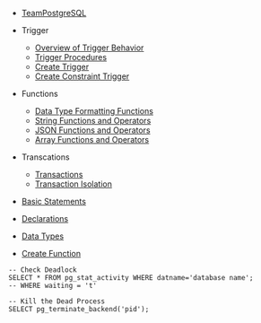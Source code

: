 * [TeamPostgreSQL](http://54.191.127.175:8082/teampostgresql/#)


* Trigger
  * [Overview of Trigger Behavior](http://www.postgresql.org/docs/9.1/static/trigger-definition.html)
  * [Trigger Procedures](http://www.postgresql.org/docs/9.3/static/plpgsql-trigger.html)
  * [Create Trigger](http://www.postgresql.org/docs/9.3/static/sql-createtrigger.html)
  * [Create Constraint Trigger](http://www.postgresql.org/docs/9.0/interactive/sql-createconstraint.html)


* Functions
  * [Data Type Formatting Functions](http://www.postgresql.org/docs/9.3/static/functions-formatting.html)
  * [String Functions and Operators](http://www.postgresql.org/docs/9.3/static/functions-string.html)
  * [JSON Functions and Operators](http://www.postgresql.org/docs/9.3/static/functions-json.html)
  * [Array Functions and Operators](http://www.postgresql.org/docs/9.1/static/functions-array.html)


* Transcations
  * [Transactions](http://www.postgresql.org/docs/8.3/static/tutorial-transactions.html)
  * [Transaction Isolation](http://www.postgresql.org/docs/9.1/static/transaction-iso.html)


* [Basic Statements](http://www.postgresql.org/docs/9.3/static/plpgsql-statements.html)
* [Declarations](http://www.postgresql.org/docs/9.1/static/plpgsql-declarations.html)
* [Data Types](http://www.postgresql.org/docs/8.4/static/datatype.html)
* [Create Function](https://github.com/brianc/node-postgres/wiki/Client#method-query-parameterized)

```
-- Check Deadlock
SELECT * FROM pg_stat_activity WHERE datname='database name';
-- WHERE waiting = 't'

-- Kill the Dead Process
SELECT pg_terminate_backend('pid');
```
